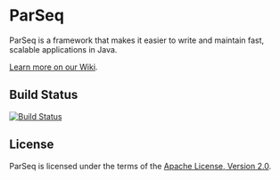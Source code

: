 ParSeq
======

ParSeq is a framework that makes it easier to write and maintain fast, scalable
applications in Java.

[Learn more on our Wiki](https://github.com/linkedin/parseq/wiki).

Build Status
------------

[![Build Status](https://secure.travis-ci.org/linkedin/parseq.png?branch=master)](http://travis-ci.org/linkedin/parseq)

License
-------

ParSeq is licensed under the terms of the [Apache License, Version
2.0](http://www.apache.org/licenses/LICENSE-2.0).
